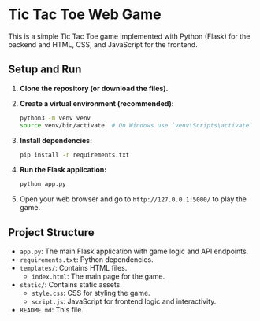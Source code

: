 # Tic Tac Toe Web Game

This is a simple Tic Tac Toe game implemented with Python (Flask) for the backend and HTML, CSS, and JavaScript for the frontend.

## Setup and Run

1.  **Clone the repository (or download the files).**

2.  **Create a virtual environment (recommended):**
    ```bash
    python3 -m venv venv
    source venv/bin/activate  # On Windows use `venv\Scripts\activate`
    ```

3.  **Install dependencies:**
    ```bash
    pip install -r requirements.txt
    ```

4.  **Run the Flask application:**
    ```bash
    python app.py
    ```

5.  Open your web browser and go to `http://127.0.0.1:5000/` to play the game.

## Project Structure

-   `app.py`: The main Flask application with game logic and API endpoints.
-   `requirements.txt`: Python dependencies.
-   `templates/`: Contains HTML files.
    -   `index.html`: The main page for the game.
-   `static/`: Contains static assets.
    -   `style.css`: CSS for styling the game.
    -   `script.js`: JavaScript for frontend logic and interactivity.
-   `README.md`: This file. 